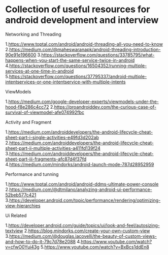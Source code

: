 # Collection of useful resources for android development and interview

Networking and Threading

1.https://www.toptal.com/android/android-threading-all-you-need-to-know
2.https://medium.com/@maheswaranapk/android-threading-introduction-90e91e196600
3.https://stackoverflow.com/questions/33785795/what-happens-when-you-start-the-same-service-twice-in-android
4.https://stackoverflow.com/questions/16504352/running-multiple-services-at-one-time-in-android
5.https://stackoverflow.com/questions/37795337/android-multiple-intentservices-or-one-intentservice-with-multiple-intents


ViewModels

1.https://medium.com/google-developer-experts/viewmodels-under-the-hood-f8e286c4cc72
2.https://proandroiddev.com/the-curious-case-of-survival-of-viewmodel-afe074992fbc

Activity and Fragment

1.https://medium.com/androiddevelopers/the-android-lifecycle-cheat-sheet-part-i-single-activities-e49fd3d202ab
2.https://medium.com/androiddevelopers/the-android-lifecycle-cheat-sheet-part-ii-multiple-activities-a411fd139f24
3.https://medium.com/androiddevelopers/the-android-lifecycle-cheat-sheet-part-iii-fragments-afc87d4f37fd
4.https://medium.com/mindorks/android-launch-mode-787d28952959

Performance and tunning

1.https://www.toptal.com/android/android-ddms-ultimate-power-console
2.https://medium.com/@dtmilano/analyzing-android-ui-performance-52beb577c421
3.https://developer.android.com/topic/performance/rendering/optimizing-view-hierarchies

Ui Related

1.https://developer.android.com/guide/topics/ui/look-and-feel/autosizing-textview
2.https://blog.mindorks.com/create-your-own-custom-view
3.https://medium.com/@douglas.iacovelli/the-beauty-of-custom-views-and-how-to-do-it-79c7d78e2088
4.https://www.youtube.com/watch?v=cfwO0Yui43g
5.https://www.youtube.com/watch?v=BxBcs1ddEn8
